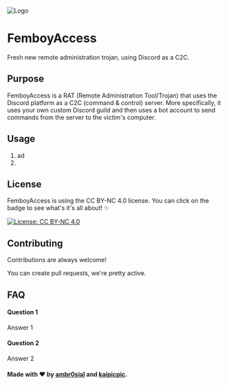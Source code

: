 
![Logo]()


# FemboyAccess

Fresh new remote administration trojan, using Discord as a C2C.
## Purpose

FemboyAccess is a RAT (Remote Administration Tool/Trojan) that uses the Discord platform as a C2C (command & control) server. More specifically, it uses your own custom Discord guild and then uses a bot account to send commands from the server to the victim's computer.
## Usage

  1. ad
  3.
## License

FemboyAccess is using the CC BY-NC 4.0 license. You can click on the badge to see what's it's all about! ✨

[![License: CC BY-NC 4.0](https://img.shields.io/badge/License-CC_BY--NC_4.0-magenta.svg)](https://creativecommons.org/licenses/by-nc/4.0/)
## Contributing

Contributions are always welcome!

You can create pull requests, we're pretty active.
## FAQ

#### Question 1

Answer 1

#### Question 2

Answer 2


#### Made with ❤ by [ambr0sial](https://www.github.com/ambr0sial) and [kaipicpic](https://www.github.com/kaipicpic).